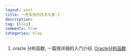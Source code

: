 ```yaml
---
layout: post
title: 一些有用的技术文章-3
description:  
tag: [blog]
comments: true
categories: blog
---
```



1. oracle 分析函数, 一篇很详细的入门介绍. [Oracle分析函数](http://www.cnblogs.com/morvenhuang/archive/2010/09/08/1821351.html)

